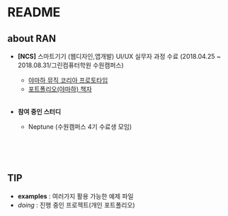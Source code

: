 # README

## about RAN

- **[NCS]** 스마트기기 (웹디자인,앱개발) UI/UX 실무자 과정 수료 (2018.04.25 ~ 2018.08.31/그린컴퓨터학원 수원캠퍼스)


	- [야마하 뮤직 코리아 프로토타입](https://item629.github.io/yamaha)</br>
	- [포트폴리오(야마하) 책자](https://drive.google.com/open?id=1BRiuEv_m_WhysNkP4JQcY9XL4vZukplx)
</br></br>

- **참여 중인 스터디**
	- Neptune (수원캠퍼스 4기 수료생 모임)

</br></br></br>


## TIP

- **examples** : 여러가지 활용 가능한 예제 파일
- *doing* : 진행 중인 프로젝트(개인 포트폴리오)


